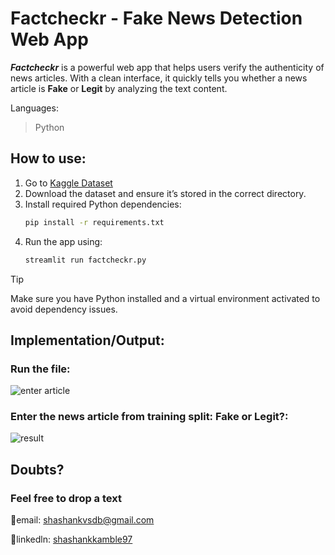 # Factcheckr - Fake News Detection Web App

***Factcheckr*** is a powerful web app that helps users verify the authenticity of news articles. With a clean interface, it quickly tells you whether a news article is **Fake** or **Legit** by analyzing the text content.

Languages:  
> Python

## How to use:

1. Go to [Kaggle Dataset](https://www.kaggle.com/code/therealsampat/fake-news-detection)  
2. Download the dataset and ensure it’s stored in the correct directory.
3. Install required Python dependencies:
   ```bash
   pip install -r requirements.txt
4. Run the app using:
   ```bash
   streamlit run factcheckr.py

> [!TIP]  
> Make sure you have Python installed and a virtual environment activated to avoid dependency issues.

## Implementation/Output:

### Run the file:
![enter article](https://github.com/Shashankdotio/FactCheckr/blob/main/snapshots/enter%20article.png)

### Enter the news article from training split: Fake or Legit?:
![result](https://github.com/yourusername/Factcheckr/assets/123456/result_sample)

## Doubts?

### Feel free to drop a text  
📧email: shashankvsdb@gmail.com  

🔗linkedln: [shashankkamble97](https://www.linkedin.com/in/shashankkamble97/)
